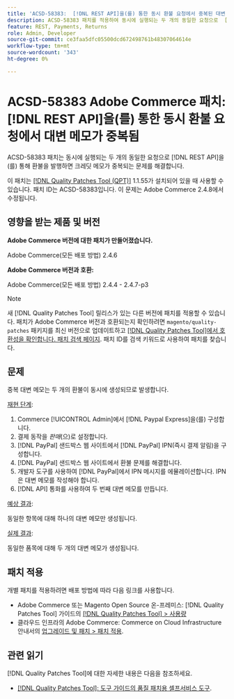 ```yaml
---
title: 'ACSD-58383:  [!DNL REST API]을(를) 통한 동시 환불 요청에서 중복된 대변 메모'
description: ACSD-58383 패치를 적용하여 동시에 실행되는 두 개의 동일한 요청으로  [!DNL REST API] 을(를) 통해 환불을 발행하면 중복 대변 메모가 생성되는 Adobe Commerce 문제를 해결합니다.
feature: REST, Payments, Returns
role: Admin, Developer
source-git-commit: ce3faa5dfc05500dcd672498761b48307064614e
workflow-type: tm+mt
source-wordcount: '343'
ht-degree: 0%

---
```



# ACSD-58383 Adobe Commerce 패치: [!DNL REST API]을(를) 통한 동시 환불 요청에서 대변 메모가 중복됨

ACSD-58383 패치는 동시에 실행되는 두 개의 동일한 요청으로 [!DNL REST API]을(를) 통해 환불을 발행하면 크레딧 메모가 중복되는 문제를 해결합니다.

이 패치는 [[!DNL Quality Patches Tool (QPT)]](/help/tools/quality-patches-tool/quality-patches-tool-to-self-serve-quality-patches.md) 1.1.55가 설치되어 있을 때 사용할 수 있습니다. 패치 ID는 ACSD-58383입니다. 이 문제는 Adobe Commerce 2.4.8에서 수정됩니다.

## 영향을 받는 제품 및 버전

**Adobe Commerce 버전에 대한 패치가 만들어졌습니다.**

Adobe Commerce(모든 배포 방법) 2.4.6

**Adobe Commerce 버전과 호환:**

Adobe Commerce(모든 배포 방법) 2.4.4 - 2.4.7-p3


>[!NOTE]
>
>새 [!DNL Quality Patches Tool] 릴리스가 있는 다른 버전에 패치를 적용할 수 있습니다. 패치가 Adobe Commerce 버전과 호환되는지 확인하려면 `magento/quality-patches` 패키지를 최신 버전으로 업데이트하고 [[!DNL Quality Patches Tool]에서 호환성을 확인합니다. 패치 검색 페이지](https://experienceleague.adobe.com/tools/commerce-quality-patches/index.html). 패치 ID를 검색 키워드로 사용하여 패치를 찾습니다.

## 문제

중복 대변 메모는 두 개의 환불이 동시에 생성되므로 발생합니다.

<u>재현 단계</u>:

1. Commerce [!UICONTROL Admin]에서 [!DNL Paypal Express]을(를) 구성합니다.
1. 결제 동작을 *판매*(으)로 설정합니다.
1. [!DNL PayPal] 샌드박스 웹 사이트에서 [!DNL PayPal] IPN(즉시 결제 알림)을 구성합니다.
1. [!DNL PayPal] 샌드박스 웹 사이트에서 환불 문제를 해결합니다.
1. 개발자 도구를 사용하여 [!DNL PayPal]에서 IPN 메시지를 에뮬레이션합니다. IPN은 대변 메모를 작성해야 합니다.
1. [!DNL API] 통화를 사용하여 두 번째 대변 메모를 만듭니다.

<u>예상 결과</u>:

동일한 항목에 대해 하나의 대변 메모만 생성됩니다.


<u>실제 결과</u>:

동일한 품목에 대해 두 개의 대변 메모가 생성됩니다.

## 패치 적용

개별 패치를 적용하려면 배포 방법에 따라 다음 링크를 사용합니다.

* Adobe Commerce 또는 Magento Open Source 온-프레미스: [!DNL Quality Patches Tool] 가이드의 [[!DNL Quality Patches Tool] > 사용량](/help/tools/quality-patches-tool/usage.md)
* 클라우드 인프라의 Adobe Commerce: Commerce on Cloud Infrastructure 안내서의 [업그레이드 및 패치 > 패치 적용](https://experienceleague.adobe.com/docs/commerce-cloud-service/user-guide/develop/upgrade/apply-patches.html).


## 관련 읽기

[!DNL Quality Patches Tool]에 대한 자세한 내용은 다음을 참조하세요.

* [[!DNL Quality Patches Tool]: 도구 가이드의 품질 패치용 셀프서비스 도구](/help/tools/quality-patches-tool/quality-patches-tool-to-self-serve-quality-patches.md).
